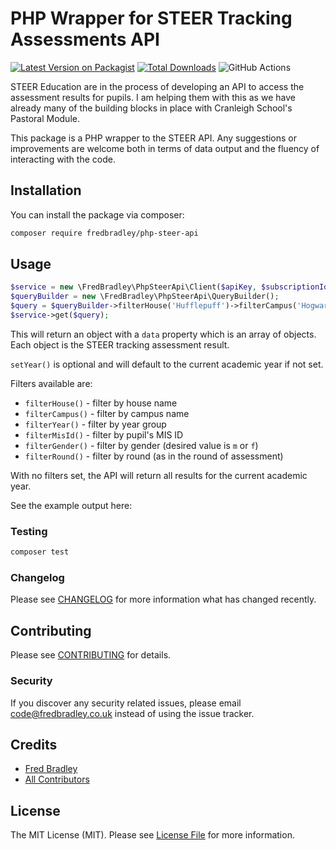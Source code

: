 # PHP Wrapper for STEER Tracking Assessments API

[![Latest Version on Packagist](https://img.shields.io/packagist/v/fredbradley/php-steer-api.svg?style=flat-square)](https://packagist.org/packages/fredbradley/php-steer-api)
[![Total Downloads](https://img.shields.io/packagist/dt/fredbradley/php-steer-api.svg?style=flat-square)](https://packagist.org/packages/fredbradley/php-steer-api)
![GitHub Actions](https://github.com/fredbradley/php-steer-api/actions/workflows/main.yml/badge.svg)

STEER Education are in the process of developing an API to access the assessment results for pupils. I am helping them with this as we have already many of the building blocks in place with Cranleigh School's Pastoral Module. 

This package is a PHP wrapper to the STEER API. Any suggestions or improvements are welcome both in terms of data output and the fluency of interacting with the code.

## Installation

You can install the package via composer:

```bash
composer require fredbradley/php-steer-api
```

## Usage

```php
$service = new \FredBradley\PhpSteerApi\Client($apiKey, $subscriptionId, $baseUrl);
$queryBuilder = new \FredBradley\PhpSteerApi\QueryBuilder();
$query = $queryBuilder->filterHouse('Hufflepuff')->filterCampus('Hogwarts')->setYear(2020);
$service->get($query);
```

This will return an object with a `data` property which is an array of objects. Each object is the STEER tracking
assessment result.

`setYear()` is optional and will default to the current academic year if not set. 

Filters available are: 
* `filterHouse()` - filter by house name
* `filterCampus()` - filter by campus name
* `filterYear()` - filter by year group
* `filterMisId()` - filter by pupil's MIS ID
* `filterGender()` - filter by gender (desired value is `m` or `f`)
* `filterRound()` - filter by round (as in the round of assessment)

With no filters set, the API will return all results for the current academic year.

See the example output here: 

### Testing

```bash
composer test
```

### Changelog

Please see [CHANGELOG](CHANGELOG.md) for more information what has changed recently.

## Contributing

Please see [CONTRIBUTING](CONTRIBUTING.md) for details.

### Security

If you discover any security related issues, please email code@fredbradley.co.uk instead of using the issue tracker.

## Credits

- [Fred Bradley](https://github.com/fredbradley)
- [All Contributors](../../contributors)

## License

The MIT License (MIT). Please see [License File](LICENSE.md) for more information.
